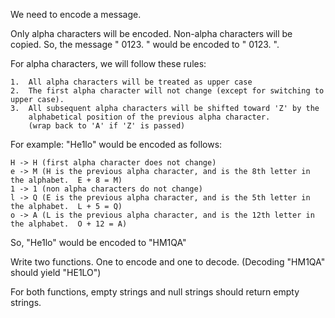 We need to encode a message.

Only alpha characters will be encoded. Non-alpha characters will be copied. So, the message " 0123. " would be encoded to " 0123. ".

For alpha characters, we will follow these rules:

```
1.  All alpha characters will be treated as upper case
2.  The first alpha character will not change (except for switching to upper case).
3.  All subsequent alpha characters will be shifted toward 'Z' by the
    alphabetical position of the previous alpha character.  
    (wrap back to 'A' if 'Z' is passed)
```
For example: "He1lo" would be encoded as follows:

```
H -> H (first alpha character does not change)
e -> M (H is the previous alpha character, and is the 8th letter in the alphabet.  E + 8 = M)
1 -> 1 (non alpha characters do not change)
l -> Q (E is the previous alpha character, and is the 5th letter in the alphabet.  L + 5 = Q)
o -> A (L is the previous alpha character, and is the 12th letter in the alphabet.  O + 12 = A)
```
So, "He1lo" would be encoded to "HM1QA"

Write two functions. One to encode and one to decode. (Decoding "HM1QA" should yield "HE1LO")

For both functions, empty strings and null strings should return empty strings.
